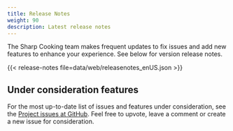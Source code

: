 ```yaml
---
title: Release Notes
weight: 90
description: Latest release notes
---
```


The Sharp Cooking team makes frequent updates to fix issues and add new features to enhance your experience. See below for version release notes.

{{< release-notes file=data/web/releasenotes_enUS.json >}}

## Under consideration features
For the most up-to-date list of issues and features under consideration, see the [Project issues at GitHub](https://github.com/jlucaspains/sharp-cooking-web/issues). Feel free to upvote, leave a comment or create a new issue for consideration.